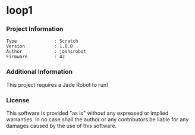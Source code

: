 loop1
================



### Project Information
```
Type              : Scratch
Version           : 1.0.0
Author            : joshsrobot
Firmware          : 42
```

### Additional Information
This project requires a Jade Robot to run!

### License
This software is provided "as is" without any expressed or implied warranties.  In no case shall the author or any contributors be liable for any damages caused by the use of this software.

